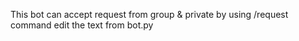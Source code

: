 This bot can accept request from group & private by using /request command
edit the text from bot.py